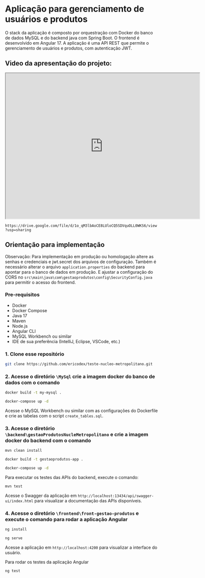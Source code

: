 # Aplicação para gerenciamento de usuários e produtos

O stack da aplicação é composto por orquestração com Docker do banco de dados MySQL e do backend java com Spring Boot. O frontend é desenvolvido em Angular 17. A aplicação é uma API REST que permite o gerenciamento de usuários e produtos, com autenticação JWT.

## Video da apresentação do projeto:

<iframe src="https://drive.google.com/file/d/1o_qM3lbAoCE8LUloCQ5SDVquOLL0WKS6/preview" width="640" height="480" allow="autoplay"></iframe>

`https://drive.google.com/file/d/1o_qM3lbAoCE8LUloCQ5SDVquOLL0WKS6/view?usp=sharing`

## Orientação para implementação

Observação: Para implementação em produção ou homologação altere as senhas e credenciais e jwt.secret dos arquivos de configuração. Também é necessário alterar o arquivo `application.properties` do backend para apontar para o banco de dados em produção. E ajustar a configuração do CORS no `src\main\java\com\gestaoprodutos\config\SecurityConfig.java` para permitir o acesso do frontend.

### Pre-requisitos

- Docker
- Docker Compose
- Java 17
- Maven
- Node.js
- Angular CLI
- MySQL Workbench ou similar
- IDE de sua preferência (IntelliJ, Eclipse, VSCode, etc.)

### 1. Clone esse repositório

```bash
git clone https://github.com/ericodex/teste-nucleo-metropolitano.git
```

### 2. Acesse o diretório `\MySql` crie a imagem docker do banco de dados com o comando

```bash
docker build -t my-mysql .
```

```bash
docker-compose up -d
```

Acesse o MySQL Workbench ou similar com as configurações do Dockerfile e crie as tabelas com o script `create_tables.sql`.

### 3. Acesse o diretório `\backend\gestaoProdutosNucleMetropolitano` e crie a imagem docker do backend com o comando

```bash
mvn clean install
```

```bash
docker build -t gestaoprodutos-app .
```

```bash
docker-compose up -d
```

Para executar os testes das APIs do backend, execute o comando:

```bash
mvn test
```

Acesse o Swagger da aplicação em `http://localhost:13434/api/swagger-ui/index.html` para visualizar a documentação das APIs disponíveis.

### 4. Acesse o diretório `\frontend\front-gestao-produtos` e execute o comando para rodar a aplicação Angular

```bash
ng install
```

```bash
ng serve
```

Acesse a aplicação em `http://localhost:4200` para visualizar a interface do usuário.

Para rodar os testes da aplicação Angular

```bash
ng test
```
